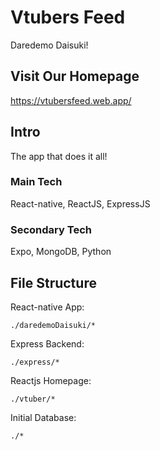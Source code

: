 # Vtubers Feed
Daredemo Daisuki!

## Visit Our Homepage
https://vtubersfeed.web.app/

## Intro
The app that does it all!
### Main Tech
React-native, ReactJS, ExpressJS
### Secondary Tech
Expo, MongoDB, Python

## File Structure
React-native App:
```
./daredemoDaisuki/*
```
Express Backend:
```
./express/*
```
Reactjs Homepage:
```
./vtuber/*
```
Initial Database:
```
./*
```
